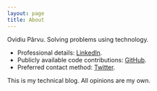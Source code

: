 ```yaml
---
layout: page
title: About
---
```


Ovidiu Pârvu. Solving problems using technology.

- Professional details: [LinkedIn](https://www.linkedin.com/in/ovidiuparvu).
- Publicly available code contributions: [GitHub](https://www.github.com/ovidiuparvu).
- Preferred contact method: [Twitter](https://twitter.com/OvidiuParvu).

This is my technical blog. All opinions are my own.
